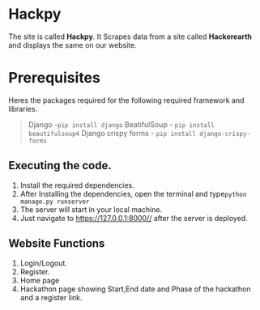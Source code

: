 # Hackpy

The site is called **Hackpy**. It Scrapes data from a site called **Hackerearth** and displays the same on our website.


# Prerequisites

Heres the packages required for the following required framework and libraries.

> Django -`pip install django`
> BeatifulSoup - `pip install beautifulsoup4`
> Django crispy forms - `pip install django-crispy-forms`


## Executing the code.

 1. Install the required dependencies.
 2. After Installing the dependencies, open the terminal and type`python manage.py runserver` 
 3. The server will start in your local machine.
 4. Just navigate to https://127.0.0.1:8000// after the server is deployed.
 

## Website Functions

 1. Login/Logout.
 3. Register.
 4. Home page 
 5. Hackathon page showing Start,End date and Phase of the hackathon and a register link.
